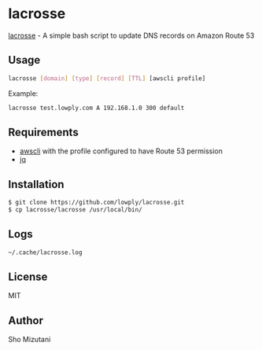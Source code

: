 # lacrosse

[lacrosse](https://en.wikipedia.org/wiki/La_Crosse,_Wisconsin) - A simple bash script to update DNS records on Amazon Route 53

## Usage

```bash
lacrosse [domain] [type] [record] [TTL] [awscli profile]
```
Example:

```bash
lacrosse test.lowply.com A 192.168.1.0 300 default
```

## Requirements

- [awscli](https://aws.amazon.com/cli/) with the profile configured to have Route 53 permission
- [jq](https://stedolan.github.io/jq/)

## Installation

```bash
$ git clone https://github.com/lowply/lacrosse.git
$ cp lacrosse/lacrosse /usr/local/bin/
```

## Logs

```bash
~/.cache/lacrosse.log
```

## License

MIT

## Author

Sho Mizutani

